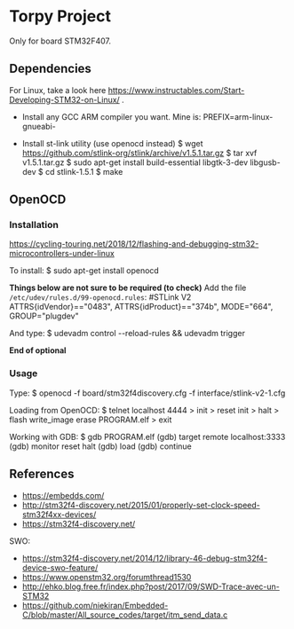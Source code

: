 # Torpy Project

Only for board STM32F407.

## Dependencies

For Linux, take a look here https://www.instructables.com/Start-Developing-STM32-on-Linux/ .

* Install any GCC ARM compiler you want. Mine is:
	PREFIX=arm-linux-gnueabi-

* Install st-link utility (use openocd instead)
	$ wget https://github.com/stlink-org/stlink/archive/v1.5.1.tar.gz
	$ tar xvf v1.5.1.tar.gz
	$ sudo apt-get install build-essential libgtk-3-dev libgusb-dev
	$ cd stlink-1.5.1
	$ make



## OpenOCD

### Installation

https://cycling-touring.net/2018/12/flashing-and-debugging-stm32-microcontrollers-under-linux

To install:
	$ sudo apt-get install openocd

**Things below are not sure to be required (to check)**
Add the file `/etc/udev/rules.d/99-openocd.rules`:
#STLink V2
ATTRS{idVendor}=="0483", ATTRS{idProduct}=="374b", MODE="664", GROUP="plugdev"

And type:
	$ udevadm control --reload-rules && udevadm trigger

**End of optional**


### Usage

Type:
	$ openocd -f board/stm32f4discovery.cfg -f interface/stlink-v2-1.cfg

Loading from OpenOCD:
	$ telnet localhost 4444
	> init
	> reset init
	> halt
	> flash write_image erase PROGRAM.elf
	> exit

Working with GDB:
	$ gdb PROGRAM.elf
	(gdb) target remote localhost:3333
	(gdb) monitor reset halt
	(gdb) load
	(gdb) continue


## References

* https://embedds.com/
* http://stm32f4-discovery.net/2015/01/properly-set-clock-speed-stm32f4xx-devices/
* https://stm32f4-discovery.net/

SWO:
* https://stm32f4-discovery.net/2014/12/library-46-debug-stm32f4-device-swo-feature/
* https://www.openstm32.org/forumthread1530
* http://ehko.blog.free.fr/index.php?post/2017/09/SWD-Trace-avec-un-STM32
* https://github.com/niekiran/Embedded-C/blob/master/All_source_codes/target/itm_send_data.c

